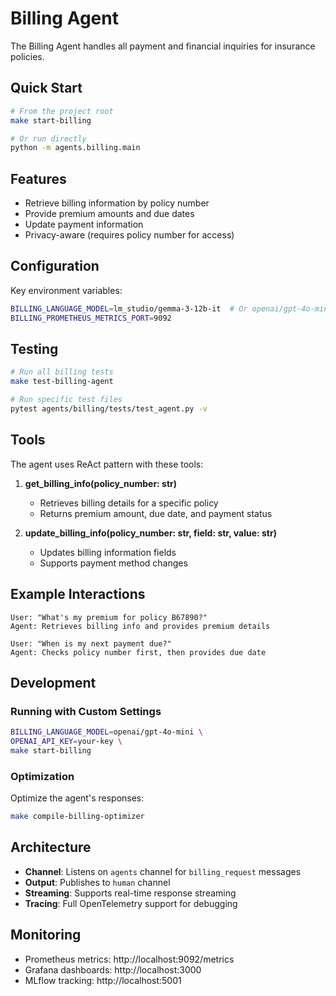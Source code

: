 # Billing Agent

The Billing Agent handles all payment and financial inquiries for insurance policies.

## Quick Start

```bash
# From the project root
make start-billing

# Or run directly
python -m agents.billing.main
```

## Features

- Retrieve billing information by policy number
- Provide premium amounts and due dates
- Update payment information
- Privacy-aware (requires policy number for access)

## Configuration

Key environment variables:
```bash
BILLING_LANGUAGE_MODEL=lm_studio/gemma-3-12b-it  # Or openai/gpt-4o-mini
BILLING_PROMETHEUS_METRICS_PORT=9092
```

## Testing

```bash
# Run all billing tests
make test-billing-agent

# Run specific test files
pytest agents/billing/tests/test_agent.py -v
```

## Tools

The agent uses ReAct pattern with these tools:

1. **get_billing_info(policy_number: str)**
   - Retrieves billing details for a specific policy
   - Returns premium amount, due date, and payment status

2. **update_billing_info(policy_number: str, field: str, value: str)**
   - Updates billing information fields
   - Supports payment method changes

## Example Interactions

```
User: "What's my premium for policy B67890?"
Agent: Retrieves billing info and provides premium details

User: "When is my next payment due?"
Agent: Checks policy number first, then provides due date
```

## Development

### Running with Custom Settings

```bash
BILLING_LANGUAGE_MODEL=openai/gpt-4o-mini \
OPENAI_API_KEY=your-key \
make start-billing
```

### Optimization

Optimize the agent's responses:
```bash
make compile-billing-optimizer
```

## Architecture

- **Channel**: Listens on `agents` channel for `billing_request` messages
- **Output**: Publishes to `human` channel
- **Streaming**: Supports real-time response streaming
- **Tracing**: Full OpenTelemetry support for debugging

## Monitoring

- Prometheus metrics: http://localhost:9092/metrics
- Grafana dashboards: http://localhost:3000
- MLflow tracking: http://localhost:5001